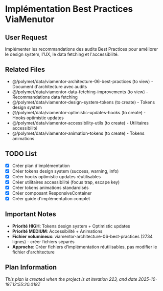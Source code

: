 # Implémentation Best Practices ViaMenutor

## User Request
Implémenter les recommandations des audits Best Practices pour améliorer le design system, l'UX, le data fetching et l'accessibilité.

## Related Files
- @/polymet/data/viamentor-architecture-06-best-practices (to view) - Document d'architecture avec audits
- @/polymet/data/viamentor-data-fetching-improvements (to view) - Recommandations data fetching
- @/polymet/data/viamentor-design-system-tokens (to create) - Tokens design system
- @/polymet/data/viamentor-optimistic-updates-hooks (to create) - Hooks optimistic updates
- @/polymet/data/viamentor-accessibility-utils (to create) - Utilitaires accessibilité
- @/polymet/data/viamentor-animation-tokens (to create) - Tokens animations

## TODO List
- [x] Créer plan d'implémentation
- [x] Créer tokens design system (success, warning, info)
- [x] Créer hooks optimistic updates réutilisables
- [x] Créer utilitaires accessibilité (focus trap, escape key)
- [x] Créer tokens animations standardisés
- [x] Créer composant ResponsiveContainer
- [x] Créer guide d'implémentation complet

## Important Notes
- **Priorité HIGH**: Tokens design system + Optimistic updates
- **Priorité MEDIUM**: Accessibilité + Animations
- **Fichier volumineux**: viamentor-architecture-06-best-practices (2734 lignes) - créer fichiers séparés
- **Approche**: Créer fichiers d'implémentation réutilisables, pas modifier le fichier d'architecture

  
## Plan Information
*This plan is created when the project is at iteration 223, and date 2025-10-18T12:55:20.018Z*
